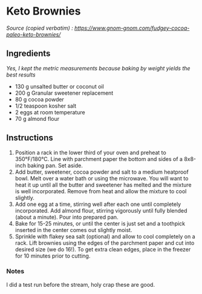 # Keto Brownies
*Source (copied verbatim) : https://www.gnom-gnom.com/fudgey-cocoa-paleo-keto-brownies/*

## Ingredients
*Yes, I kept the metric measurements because baking by weight yields the best results*

* 130 g unsalted butter or coconut oil
* 200 g Granular sweetener replacement
* 80 g cocoa powder
* 1/2 teaspoon kosher salt
* 2 eggs at room temperature
* 70 g almond flour

## Instructions

1. Position a rack in the lower third of your oven and preheat to 350°F/180°C. Line with parchment paper the bottom and sides of a 8x8-inch baking pan. Set aside. 
2. Add butter, sweetener, cocoa powder and salt to a medium heatproof bowl. Melt over a water bath or using the microwave. You will want to heat it up until all the butter and sweetener has melted and the mixture is well incorporated. Remove from heat and allow the mixture to cool slightly. 
3. Add one egg at a time, stirring well after each one until completely incorporated. Add almond flour, stirring vigorously until fully blended (about a minute). Pour into prepared pan. 
4. Bake for 15-25 minutes, or until the center is just set and a toothpick inserted in the center comes out slightly moist.
5. Sprinkle with flakey sea salt (optional) and allow to cool completely on a rack. Lift brownies using the edges of the parchment paper and cut into desired size (we do 16!). To get extra clean edges, place in the freezer for 10 minutes prior to cutting. 

### Notes
I did a test run before the stream, holy crap these are good.

